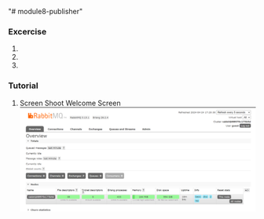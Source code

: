 "# module8-publisher" 
### Excercise
1. 
2. 
3. 

### Tutorial
1. Screen Shoot Welcome Screen
    ![Example Image](/images/welcomepage.png)





